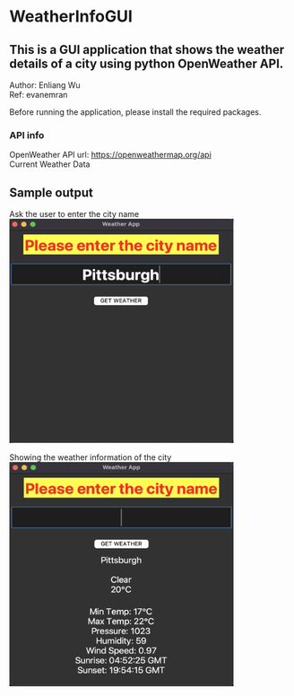 # WeatherInfoGUI
## This is a GUI application that shows the weather details of a city using python OpenWeather API. 
Author: Enliang Wu<br />
Ref: evanemran

Before running the application, please install the required packages.

### API info
OpenWeather API url: https://openweathermap.org/api <br />
Current Weather Data

## Sample output

Ask the user to enter the city name
<img src=image/output.png width="400" height="400">


Showing the weather information of the city
<a href="url"><img src="image/input.png" align="left" height="400" width="400" ></a>






